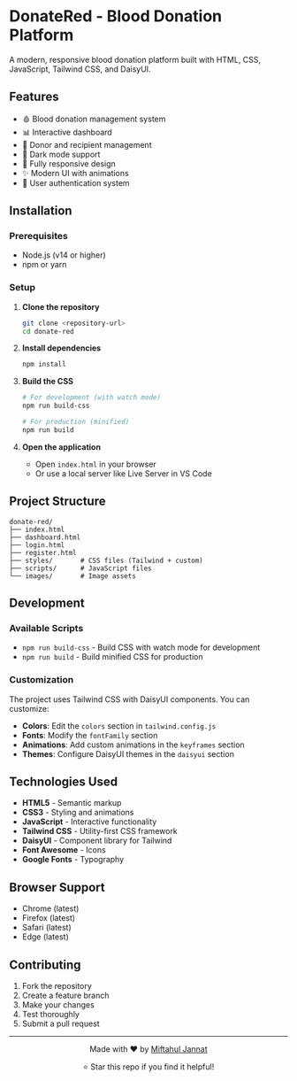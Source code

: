# DonateRed - Blood Donation Platform

A modern, responsive blood donation platform built with HTML, CSS, JavaScript, Tailwind CSS, and DaisyUI.

## Features

-   🩸 Blood donation management system
-   📊 Interactive dashboard
-   👥 Donor and recipient management
-   🌙 Dark mode support
-   📱 Fully responsive design
-   ✨ Modern UI with animations
-   🔐 User authentication system

## Installation

### Prerequisites

-   Node.js (v14 or higher)
-   npm or yarn

### Setup

1. **Clone the repository**

    ```bash
    git clone <repository-url>
    cd donate-red
    ```

2. **Install dependencies**

    ```bash
    npm install
    ```

3. **Build the CSS**

    ```bash
    # For development (with watch mode)
    npm run build-css

    # For production (minified)
    npm run build
    ```

4. **Open the application**
    - Open `index.html` in your browser
    - Or use a local server like Live Server in VS Code

## Project Structure

```
donate-red/
├── index.html
├── dashboard.html
├── login.html
├── register.html
├── styles/       # CSS files (Tailwind + custom)
├── scripts/      # JavaScript files
└── images/       # Image assets
```

## Development

### Available Scripts

-   `npm run build-css` - Build CSS with watch mode for development
-   `npm run build` - Build minified CSS for production

### Customization

The project uses Tailwind CSS with DaisyUI components. You can customize:

-   **Colors**: Edit the `colors` section in `tailwind.config.js`
-   **Fonts**: Modify the `fontFamily` section
-   **Animations**: Add custom animations in the `keyframes` section
-   **Themes**: Configure DaisyUI themes in the `daisyui` section

## Technologies Used

-   **HTML5** - Semantic markup
-   **CSS3** - Styling and animations
-   **JavaScript** - Interactive functionality
-   **Tailwind CSS** - Utility-first CSS framework
-   **DaisyUI** - Component library for Tailwind
-   **Font Awesome** - Icons
-   **Google Fonts** - Typography

## Browser Support

-   Chrome (latest)
-   Firefox (latest)
-   Safari (latest)
-   Edge (latest)

## Contributing

1. Fork the repository
2. Create a feature branch
3. Make your changes
4. Test thoroughly
5. Submit a pull request

---

<div align="center">
  <p>Made with ❤️ by <a href="https://github.com/jannat-miftahul">Miftahul Jannat</a></p>
  <p>⭐ Star this repo if you find it helpful!</p>
</div>
